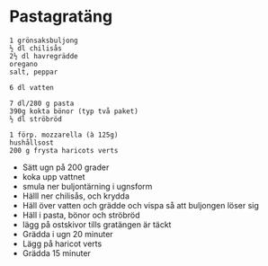 # Pastagratäng

    1 grönsaksbuljong
    ½ dl chilisås
    2½ dl havregrädde
    oregano
    salt, peppar

    6 dl vatten

    7 dl/280 g pasta
    390g kokta bönor (typ två paket)
    ½ dl ströbröd

    1 förp. mozzarella (à 125g)
    hushållsost
    200 g frysta haricots verts

* Sätt ugn på 200 grader
* koka upp vattnet
* smula ner buljontärning i ugnsform
* Hälll ner chilisås, och krydda
* Häll över vatten och grädde och vispa så att buljongen löser sig
* Häll i pasta, bönor och ströbröd
* lägg på ostskivor tills gratängen är täckt
* Grädda i ugn 20 minuter
* Lägg på haricot verts
* Grädda 15 minuter
